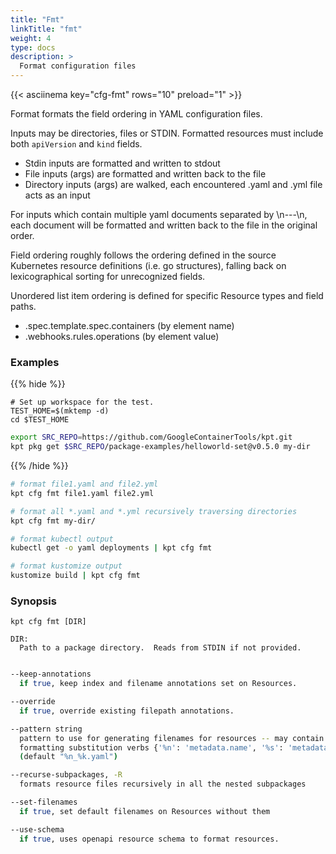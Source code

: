 ```yaml
---
title: "Fmt"
linkTitle: "fmt"
weight: 4
type: docs
description: >
  Format configuration files
---
```


<!--mdtogo:Short
    Format configuration files
-->

{{< asciinema key="cfg-fmt" rows="10" preload="1" >}}

Format formats the field ordering in YAML configuration files.

Inputs may be directories, files or STDIN. Formatted resources must
include both `apiVersion` and `kind` fields.

- Stdin inputs are formatted and written to stdout
- File inputs (args) are formatted and written back to the file
- Directory inputs (args) are walked, each encountered .yaml and .yml file
  acts as an input

For inputs which contain multiple yaml documents separated by \n---\n,
each document will be formatted and written back to the file in the original
order.

Field ordering roughly follows the ordering defined in the source Kubernetes
resource definitions (i.e. go structures), falling back on lexicographical
sorting for unrecognized fields.

Unordered list item ordering is defined for specific Resource types and
field paths.

- .spec.template.spec.containers (by element name)
- .webhooks.rules.operations (by element value)

### Examples

{{% hide %}}

<!-- @makeWorkplace @verifyExamples-->
```
# Set up workspace for the test.
TEST_HOME=$(mktemp -d)
cd $TEST_HOME
```

<!-- @fetchPackage @verifyExamples-->
```sh
export SRC_REPO=https://github.com/GoogleContainerTools/kpt.git
kpt pkg get $SRC_REPO/package-examples/helloworld-set@v0.5.0 my-dir
```

{{% /hide %}}

<!--mdtogo:Examples-->

```sh
# format file1.yaml and file2.yml
kpt cfg fmt file1.yaml file2.yml
```

<!-- @cfgFmt @verifyExamples-->
```sh
# format all *.yaml and *.yml recursively traversing directories
kpt cfg fmt my-dir/
```

<!-- @cfgFmt @verifyExamples-->
```sh
# format kubectl output
kubectl get -o yaml deployments | kpt cfg fmt
```

```sh
# format kustomize output
kustomize build | kpt cfg fmt
```

<!--mdtogo-->

### Synopsis

<!--mdtogo:Long-->

```
kpt cfg fmt [DIR]

DIR:
  Path to a package directory.  Reads from STDIN if not provided.
```

<!--mdtogo-->

```sh

--keep-annotations
  if true, keep index and filename annotations set on Resources.

--override
  if true, override existing filepath annotations.

--pattern string
  pattern to use for generating filenames for resources -- may contain the following
  formatting substitution verbs {'%n': 'metadata.name', '%s': 'metadata.namespace', '%k': 'kind'}
  (default "%n_%k.yaml")

--recurse-subpackages, -R
  formats resource files recursively in all the nested subpackages

--set-filenames
  if true, set default filenames on Resources without them

--use-schema
  if true, uses openapi resource schema to format resources.

```
